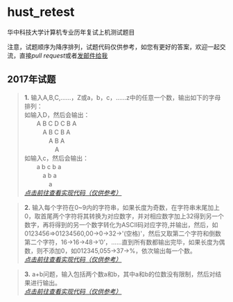 # hust_retest

华中科技大学计算机专业历年复试上机测试题目

注意，试题顺序为降序排列，试题代码仅供参考，如您有更好的答案，欢迎一起交流，直接*pull request*或者[发邮件给我](mailto://wuzhiqin@yahoo.com "点击前往")

## 2017年试题

>**1.** 输入A,B,C,……，Z或a，b，c，……z中的任意一个数，输出如下的字母排列：  
如输入D，然后会输出：  
　　A B C D C B A  
　　　A B C B A  
　　　　A B A  
　　　　　A  
如输入c，然后会输出：  
　　a b c b a  
　　　a b a  
　　　　a  
*[点击前往查看实现代码（仅供参考）](./2017-01.c "点击前往")*  

>**2.** 输入每个字符在0~9内的字符串，如果长度为奇数，在字符串末尾加上0，取首尾两个字符将其转换为对应数字，并对相应数字加上32得到另一个数字，再将得到的另一个数字转化为ASCII码对应字符,并输出，然后，如0123456=>01234560,00->0->32->'(空格)'，然后又取第二个字符和倒数第二个字符，16->16->48->’0’，……直到所有数都输出完毕，如果长度为偶数，则不添加0，如012345,055->37->%，依次输出每一个数。  
*[点击前往查看实现代码（仅供参考）](./2017-02.c "点击前往")*  

>**3.** a+b问题，输入包括两个数a和b，其中a和b的位数没有限制，然后对结果进行输出。  
*[点击前往查看实现代码（仅供参考）](./2017-03.c "点击前往")*  
